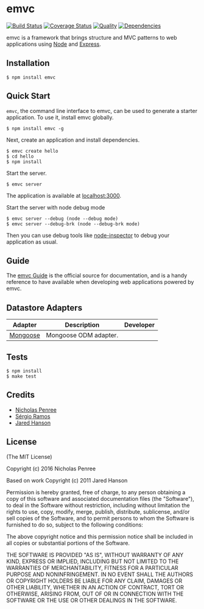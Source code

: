 # emvc

[![Build Status](https://travis-ci.org/emvc/emvc.svg?branch=master)](https://travis-ci.org/emvc/emvc)
[![Coverage Status](https://coveralls.io/repos/github/emvc/emvc/badge.svg?branch=master)](https://coveralls.io/github/emvc/emvc?branch=master)
[![Quality](https://codeclimate.com/github/emvc/emvc/badges/gpa.svg)](https://codeclimate.com/github/emvc/emvc)
[![Dependencies](https://david-dm.org/emvc/emvc.png)](https://david-dm.org/emvc/emvc)


emvc is a framework that brings structure and MVC patterns to web
applications using [Node](http://nodejs.org) and [Express](http://expressjs.com/).

## Installation

    $ npm install emvc

## Quick Start

`emvc`, the command line interface to emvc, can be used to generate a
starter application.  To use it, install emvc globally.

    $ npm install emvc -g

Next, create an application and install dependencies.

    $ emvc create hello
    $ cd hello
    $ npm install

Start the server.

    $ emvc server

The application is available at [localhost:3000](http://localhost:3000).

Start the server with node debug mode

	$ emvc server --debug (node --debug mode)
	$ emvc server --debug-brk (node --debug-brk mode)

Then you can use debug tools like [node-inspector](https://github.com/dannycoates/node-inspector) to debug your application as usual.

## Guide

The [emvc Guide](http://emvcjs.org/guide/) is the official source
for documentation, and is a handy reference to have available when developing
web applications powered by emvc.

## Datastore Adapters

<table>
  <thead>
    <tr><th>Adapter</th><th>Description</th><th>Developer</th></tr>
  </thead>
  <tbody>
    <tr><td><a href="https://github.com/jaredhanson/locomotive-mongoose">Mongoose</a></td><td>Mongoose ODM adapter.</td><td></td></tr>
  </tbody>
</table>

## Tests

    $ npm install
    $ make test

## Credits

  - [Nicholas Penree](http://github.com/drudge)
  - [Sérgio Ramos](http://github.com/ramitos)
  - [Jared Hanson](http://github.com/jaredhanson)

## License

(The MIT License)

Copyright (c) 2016 Nicholas Penree

Based on work Copyright (c) 2011 Jared Hanson

Permission is hereby granted, free of charge, to any person obtaining a copy of
this software and associated documentation files (the "Software"), to deal in
the Software without restriction, including without limitation the rights to
use, copy, modify, merge, publish, distribute, sublicense, and/or sell copies of
the Software, and to permit persons to whom the Software is furnished to do so,
subject to the following conditions:

The above copyright notice and this permission notice shall be included in all
copies or substantial portions of the Software.

THE SOFTWARE IS PROVIDED "AS IS", WITHOUT WARRANTY OF ANY KIND, EXPRESS OR
IMPLIED, INCLUDING BUT NOT LIMITED TO THE WARRANTIES OF MERCHANTABILITY, FITNESS
FOR A PARTICULAR PURPOSE AND NONINFRINGEMENT. IN NO EVENT SHALL THE AUTHORS OR
COPYRIGHT HOLDERS BE LIABLE FOR ANY CLAIM, DAMAGES OR OTHER LIABILITY, WHETHER
IN AN ACTION OF CONTRACT, TORT OR OTHERWISE, ARISING FROM, OUT OF OR IN
CONNECTION WITH THE SOFTWARE OR THE USE OR OTHER DEALINGS IN THE SOFTWARE.
